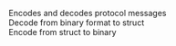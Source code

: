 Encodes and decodes protocol messages  
Decode from binary format to struct  
Encode from struct to binary  